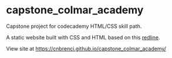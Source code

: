 # capstone_colmar_academy
Capstone project for codecademy HTML/CSS skill path.

A static website built with CSS and HTML based on this [redline](https://content.codecademy.com/courses/freelance-1/capstone-2/colmar-academy-spec.png).

View site at https://cnbrenci.github.io/capstone_colmar_academy/
